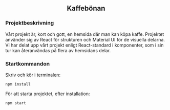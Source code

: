 ## <p align = "center">Kaffebönan</p>

### Projektbeskrivning
Vårt projekt är, kort och gott, en hemsida där man kan köpa kaffe. 
Projektet använder sig av React för strukturen och Material UI för de visuella delarna. 
Vi har delat upp vårt projekt enligt React-standard i komponenter, som i sin tur kan återanvändas på flera av hemsidans delar.

### Startkommandon
Skriv och kör i terminalen:

```npm install```

För att starta projektet, efter installation:

```npm start```